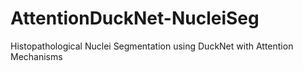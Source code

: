 # AttentionDuckNet-NucleiSeg
Histopathological Nuclei Segmentation using DuckNet with Attention Mechanisms
